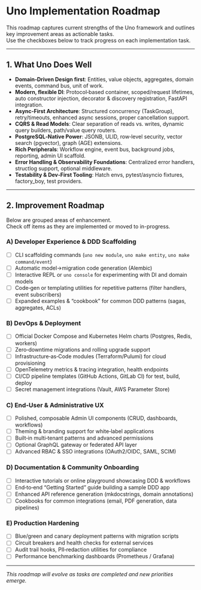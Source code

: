 # Uno Implementation Roadmap

This roadmap captures current strengths of the Uno framework and outlines key improvement areas as actionable tasks.  
Use the checkboxes below to track progress on each implementation task.

---

## 1. What Uno Does Well
- **Domain‑Driven Design first**: Entities, value objects, aggregates, domain events, command bus, unit of work.
- **Modern, flexible DI**: Protocol‑based container, scoped/request lifetimes, auto constructor injection, decorator & discovery registration, FastAPI integration.
- **Async‑First Architecture**: Structured concurrency (TaskGroup), retry/timeouts, enhanced async sessions, proper cancellation support.
- **CQRS & Read Models**: Clear separation of reads vs. writes, dynamic query builders, path/value query routers.
- **PostgreSQL‑Native Power**: JSONB, ULID, row‑level security, vector search (pgvector), graph (AGE) extensions.
- **Rich Peripherals**: Workflow engine, event bus, background jobs, reporting, admin UI scaffold.
- **Error Handling & Observability Foundations**: Centralized error handlers, structlog support, optional middleware.
- **Testability & Dev‑First Tooling**: Hatch envs, pytest/asyncio fixtures, factory_boy, test providers.

---

## 2. Improvement Roadmap
Below are grouped areas of enhancement.  
Check off items as they are implemented or moved to in-progress.

### A) Developer Experience & DDD Scaffolding
- [ ] CLI scaffolding commands (`uno new module`, `uno make entity`, `uno make command/event`)
- [ ] Automatic model→migration code generation (Alembic)
- [ ] Interactive REPL or `uno console` for experimenting with DI and domain models
- [ ] Code‑gen or templating utilities for repetitive patterns (filter handlers, event subscribers)
- [ ] Expanded examples & “cookbook” for common DDD patterns (sagas, aggregates, ACLs)

### B) DevOps & Deployment
- [ ] Official Docker Compose and Kubernetes Helm charts (Postgres, Redis, workers)
- [ ] Zero‑downtime migrations and rolling upgrade support
- [ ] Infrastructure‑as‑Code modules (Terraform/Pulumi) for cloud provisioning
- [ ] OpenTelemetry metrics & tracing integration, health endpoints
- [ ] CI/CD pipeline templates (GitHub Actions, GitLab CI) for test, build, deploy
- [ ] Secret management integrations (Vault, AWS Parameter Store)

### C) End‑User & Administrative UX
- [ ] Polished, composable Admin UI components (CRUD, dashboards, workflows)
- [ ] Theming & branding support for white‑label applications
- [ ] Built‑in multi‑tenant patterns and advanced permissions
- [ ] Optional GraphQL gateway or federated API layer
- [ ] Advanced RBAC & SSO integrations (OAuth2/OIDC, SAML, SCIM)

### D) Documentation & Community Onboarding
- [ ] Interactive tutorials or online playground showcasing DDD & workflows
- [ ] End‑to‑end “Getting Started” guide building a sample DDD app
- [ ] Enhanced API reference generation (mkdocstrings, domain annotations)
- [ ] Cookbooks for common integrations (email, PDF generation, data pipelines)

### E) Production Hardening
- [ ] Blue/green and canary deployment patterns with migration scripts
- [ ] Circuit breakers and health checks for external services
- [ ] Audit trail hooks, PII‑redaction utilities for compliance
- [ ] Performance benchmarking dashboards (Prometheus / Grafana)

---

*This roadmap will evolve as tasks are completed and new priorities emerge.*